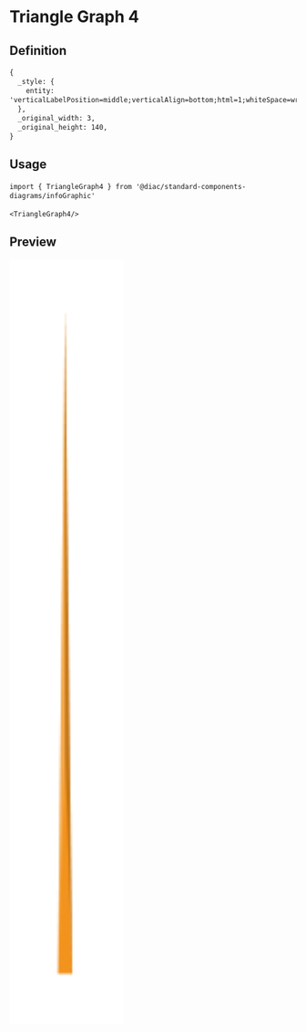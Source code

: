# Triangle Graph 4

## Definition

```
{
  _style: { 
    entity: 'verticalLabelPosition=middle;verticalAlign=bottom;html=1;whiteSpace=wrap;shape=mxgraph.infographic.shadedTriangle;fillColor=#F2931E;strokeColor=none;fontSize=10;labelPosition=center;align=center;fontColor=#FFFFFF;fontStyle=1;shadow=0;',
  },
  _original_width: 3,
  _original_height: 140,
}
```

## Usage

```
import { TriangleGraph4 } from '@diac/standard-components-diagrams/infoGraphic'

<TriangleGraph4/>
```

## Preview

<img src="./triangle-graph-4.png" width="200"/>

